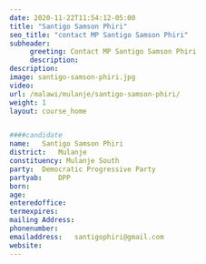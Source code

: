 ```yaml
---
date: 2020-11-22T11:54:12-05:00
title: "Santigo Samson Phiri"
seo_title: "contact MP Santigo Samson Phiri"
subheader:
     greeting: Contact MP Santigo Samson Phiri
     description: 
description: 
image: santigo-samson-phiri.jpg
video: 
url: /malawi/mulanje/santigo-samson-phiri/
weight: 1
layout: course_home


####candidate
name:	Santigo Samson Phiri
district:	Mulanje
constituency: Mulanje South
party:	Democratic Progressive Party
partyab:	DPP
born:
age: 
enteredoffice:	
termexpires:	
mailing Address:
phonenumber:	
emailaddress:	santigophiri@gmail.com
website:	
---
```


